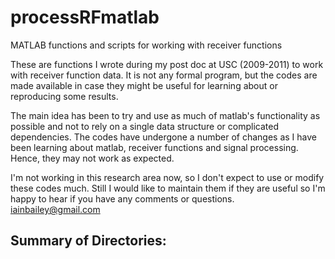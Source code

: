 processRFmatlab
===============

MATLAB functions and scripts for working with receiver functions

These are functions I wrote during my post doc at USC (2009-2011) to
work with receiver function data.  It is not any formal program, but
the codes are made available in case they might be useful for learning
about or reproducing some results.

The main idea has been to try and use as much of matlab's
functionality as possible and not to rely on a single data structure
or complicated dependencies.  The codes have undergone a number of
changes as I have been learning about matlab, receiver functions and
signal processing.  Hence, they may not work as expected.

I'm not working in this research area now, so I don't expect to use or
modify these codes much.  Still I would like to maintain them if they
are useful so I'm happy to hear if you have any comments or questions.
iainbailey@gmail.com


Summary of Directories:
-----------------------

